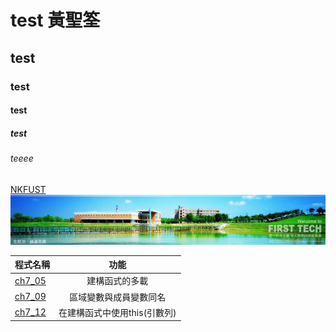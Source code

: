 # test	黃聖筌
## test
### test
#### test
##### test
###### teeee
[NKFUST](http://www.mis.nkfust.edu.tw)
![NkFUST](20915074_1641869592498960_6814916363020809979_n.jpg "第一科大")

| 程式名稱 | 功能 |
|:---------|:----:|
|[ch7_05]()|建構函式的多載|
|[ch7_09]()|區域變數與成員變數同名|
|[ch7_12]()|在建構函式中使用this(引數列)|